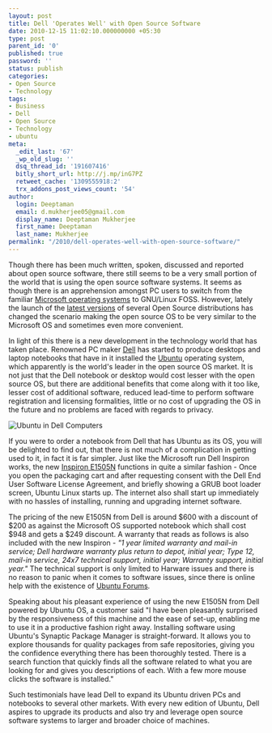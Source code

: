 ```yaml
---
layout: post
title: Dell 'Operates Well' with Open Source Software
date: 2010-12-15 11:02:10.000000000 +05:30
type: post
parent_id: '0'
published: true
password: ''
status: publish
categories:
- Open Source
- Technology
tags:
- Business
- Dell
- Open Source
- Technology
- ubuntu
meta:
  _edit_last: '67'
  _wp_old_slug: ''
  dsq_thread_id: '191607416'
  bitly_short_url: http://j.mp/inG7PZ
  retweet_cache: '1309555918:2'
  trx_addons_post_views_count: '54'
author:
  login: Deeptaman
  email: d.mukherjee05@gmail.com
  display_name: Deeptaman Mukherjee
  first_name: Deeptaman
  last_name: Mukherjee
permalink: "/2010/dell-operates-well-with-open-source-software/"
---
```

<p>Though there has been much written, spoken, discussed and reported about open source software, there still seems to be a very small portion of the world that is using the open source software systems. It seems as though there is an apprehension amongst PC users to switch from the familiar <a href="http://www.microsoft.com/windows/">Microsoft operating systems</a> to GNU/Linux FOSS. However, lately the launch of the <a href="http://brajeshwar.wpengine.com/2010/linux-mint-10/">latest versions</a> of several Open Source distributions has changed the scenario making the open source OS to be very similar to the Microsoft OS and sometimes even more convenient. </p>
<p>In light of this there is a new development in the technology world that has taken place. Renowned PC maker <a href="http://dell.com/">Dell</a> has started to produce desktops and laptop notebooks that have in it installed the <a href="http://www.ubuntu.com/">Ubuntu</a> operating system, which apparently is the world's leader in the open source OS market. It is not just that the Dell notebook or desktop would cost lesser with the open source OS, but there are additional benefits that come along with it too like, lesser cost of additional software, reduced lead-time to perform software registration and licensing formalities, little or no cost of upgrading the OS in the future and no problems are faced with regards to privacy.</p>

<p><img src="/static/2010/12/dell-ubuntu.jpg" alt="Ubuntu in Dell Computers" class="alignright" /></p>
<p>If you were to order a notebook from Dell that has Ubuntu as its OS, you will be delighted to find out, that there is not much of a complication in getting used to it, in fact it is far simpler. Just like the Microsoft run Dell Inspiron works, the new <a href="http://www.notebookreview.com/default.asp?newsID=3722">Inspiron E1505N</a> functions in quite a similar fashion - Once you open the packaging cart and after requesting consent with the Dell End User Software License Agreement, and briefly showing a GRUB boot loader screen, Ubuntu Linux starts up. The internet also shall start up immediately with no hassles of installing, running and upgrading internet software. </p>
<p>The pricing of the new E1505N from Dell is around $600 with a discount of $200 as against the Microsoft OS supported notebook which shall cost $948 and gets a $249 discount. A warranty that reads as follows is also included with the new Inspiron - <em>"1 year limited warranty and mail-in service; Dell hardware warranty plus return to depot, initial year; Type 12, mail-in service, 24x7 technical support, initial year; Warranty support, initial year."</em> The technical support is only limited to Harware issues and there is no reason to panic when it comes to software issues, since there is online help with the existence of <a href="http://ubuntuforums.org/">Ubuntu Forums</a>. </p>
<p>Speaking about his pleasant experience of using the new E1505N from Dell powered by Ubuntu OS, a customer said "I have been pleasantly surprised by the responsiveness of this machine and the ease of set-up, enabling me to use it in a productive fashion right away. Installing software using Ubuntu's Synaptic Package Manager is straight-forward. It allows you to explore thousands for quality packages from safe repositories, giving you the confidence everything there has been thoroughly tested. There is a search function that quickly finds all the software related to what you are looking for and gives you descriptions of each. With a few more mouse clicks the software is installed."</p>
<p>Such testimonials have lead Dell to expand its Ubuntu driven PCs and notebooks to several other markets. With every new edition of Ubuntu, Dell aspires to upgrade its products and also try and leverage open source software systems to larger and broader choice of machines.</p>
